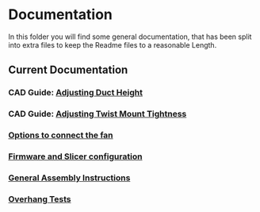 # Documentation

In this folder you will find some general documentation, that has been split into extra files to keep the Readme files to a reasonable Length.

## Current Documentation

### CAD Guide: [Adjusting Duct Height](CAD_Outlet_Height.md)

### CAD Guide: [Adjusting Twist Mount Tightness](CAD_Twist_Tightness.md)

### [Options to connect the fan](connecting_fan.md)

### [Firmware and Slicer configuration](firmware_slicer.md)

### [General Assembly Instructions](general_assembly.md)

### [Overhang Tests](OverhangTests.md)
